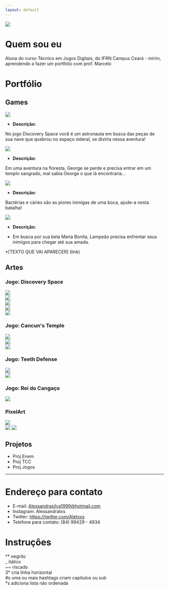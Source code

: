 ```yaml
---
layout: default
---
```


![](euP.png)
# Quem sou eu

Aluna do curso Técnico em Jogos Digitais, do IFRN Campus Ceará - mirim, aprendendo a fazer um portfólio com prof. Marcelo  

# Portfólio

## Games

[![](Discovery.png)](https://AlessandraTS.github.io/DiscoverySpace/)  

* **Descrição:**  

No jogo Discovery Space você é um astronauta em busca das peças de   
sua nave que quebrou no espaço sideral, se divirta nessa aventura!

[![](Cancuns.png)](https://AlessandraTS.github.io/CancunsTemple/)

* **Descrição:**  

Em uma aventura na floresta, George se perde e precisa entrar em um  
templo sangrado, mal sabia George o que lá encontraria...  

[![](TeethDefense.png)](https://alessandrats.github.io/TeethDefense/)

* **Descrição:**  

Bactérias e cáries são as piores inimigas de uma boca, ajude-a nesta batalha!

[![](Cangaco.png)](https://alessandrats.github.io/O%20Rei%20do%20Cangaco/)

* **Descrição:**  

* Em busca por sua bela Maria Bonita, Lampeão precisa enfrentar seus 
inimigos para chegar até sua amada.

*[TEXTO QUE VAI APARECER] (link)

## Artes
### Jogo: Discovery Space
![](Astronauta.png)    
![](Et.png)    
![](Planeta1.png)    
![](Planeta2.png)    
![](Planeta3.png)    

### Jogo: Cancun's Temple
![](George.png)  
![](Fauno.png)  
![](Planta.png)  

### Jogo: Teeth Defense
![](Dente.png)  
![](Boca.png)  

### Jogo: Rei do Cangaço 
![](Lampeao.png)  

### PixelArt
![](MilhoG.png)  
![](CenouraG.png)
![](FazendeiroG.png)

## Projetos

* Proj Enem  
* Proj TCC  
* Proj Jogos  

* * *

# Endereço para contato
* E-mail:
 Alessandrasilva1999@hotmail.com 
* Instagram:
 Alessandratxs
* Twitter:
 https://twitter.com/Aletxxs
* Telefone para contato:
 (84) 99429 - 4934

# Instruções

** negrito  
_ itálico  
~~ riscado  
3* cria linha horizontal  
#s uma ou mais hashtags criam capitulos ou sub   
*s adiciona lista não ordenada  

